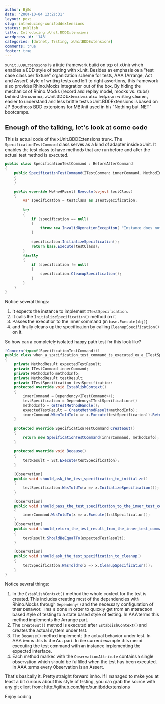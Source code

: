 ```yaml
---
author: BjRo
date: '2008-10-04 13:28:31'
layout: post
slug: introducing-xunitbddextensions
status: publish
title: Introducing xUnit.BDDExtensions
wordpress_id: '143'
categories: [dotnet, Testing, xUnitBDDExtensions]
comments: true
footer: true
---
```


`xUnit.BDDExtensions` is a little framework build on top of xUnit which enables a BDD style of testing with xUnit. Besides an emphasis on a
"test case class per fixture" organization scheme for tests, AAA (Arrange, Act and Assert) style of writing tests and left to right
assertions, this framework also provides Rhino.Mocks integration out of the box. By hiding the mechanics of Rhino.Mocks (record and replay
model, mocks vs. stubs) behind the scenes, xUnit.BDDExtensions also helps on writing cleaner, easier to understand and less brittle tests
xUnit.BDDExtensions is based on JP Boodhoos BDD extensions for MBUnit used in his "Nothing but .NET" bootcamps.

Enough of the talking, let's look at some code
------------------------------------------------------

This is actual code of the xUnit.BDDExtensions trunk. The `SpecificationTestCommand` class serves as a kind of adapter inside
xUnit. It enables the test class to have methods that are run before and after the actual test method is executed.

``` csharp The guts of xUnit.BDDExtensions 
public class SpecificationTestCommand : BeforeAfterCommand 
{ 
	public SpecificationTestCommand(ITestCommand innerCommand, MethodInfo testMethod) : base(innerCommand, testMethod) 
	{
	} 
	
	public override MethodResult Execute(object testClass) 
	{ 
		var specification = testClass as ITestSpecification; 
		
		try 
		{ 
			if (specification == null) 
			{ 
				throw new InvalidOperationException( "Instance does not implement ITestSpecification"); 
			}
			
			specification.InitializeSpecification(); 
			return base.Execute(testClass);
		} 
		finally 
		{ 
			if (specification != null) 
			{
				specification.CleanupSpecification(); 
			} 
		}
	} 
} 
```

Notice several things:

1.  It expects the instance to implement `ITestSpecification`.
2.  It calls the `InitializeSpecification()` method on it
3.  Passes the execution to the inner command (in `base.Execute(obj)`)
4.  and finally cleans up the specification by calling
    `CleanupSpecification()` on it.

So how can a completely isolated happy path test for this look like?

``` csharp A happy path specification
[Concern(typeof(SpecificationTestCommand))] 
public class when_a_specification_test_command_is_executed_on_a_ITestSpecification_implementer : concern_for_specification_test_command 
{ 
	private MethodResult expectedTestResult; 
	private ITestCommand innerCommand; 
	private MethodInfo methodInfo; 
	private MethodResult testResult; 
	private ITestSpecification testSpecification; 
	protected override void EstablishContext() 
	{ 
		innerCommand = Dependency<ITestCommand>(); 
		testSpecification = Dependency<ITestSpecification>(); 
		methodInfo = GetTestMethodHandle(); 
		expectedTestResult = CreateMethodResult(methodInfo); 
		innerCommand.WhenToldTo(x => x.Execute(testSpecification)).Return(expectedTestResult); 
	} 
	
	protected override SpecificationTestCommand CreateSut() 
	{ 
		return new SpecificationTestCommand(innerCommand, methodInfo); 
	} 
	
	protected override void Because() 
	{ 
		testResult = Sut.Execute(testSpecification); 
	}
	
	[Observation] 
	public void should_ask_the_test_specification_to_initialize() 
	{
		testSpecification.WasToldTo(x => x.InitializeSpecification()); 
	}

	[Observation] 
	public void should_pass_the_test_specification_to_the_inner_test_command()
	{ 
		innerCommand.WasToldTo(x => x.Execute(testSpecification)); 
	}
	[Observation] 
	public void should_return_the_test_result_from_the_inner_test_command()
	{
		testResult.ShouldBeEqualTo(expectedTestResult); 
	} 
	
	[Observation] 
	public void should_ask_the_test_specification_to_cleanup() 
	{
		testSpecification.WasToldTo(x => x.CleanupSpecification()); 
	} 
}
```

Notice several things:

1.  In the `EstablishContext()` method the whole context for the test is
    created. This includes creating most of the dependencies with
    Rhino.Mocks through `Dependeny()` and the necessary configuration of
    their behavior. This is done in order to quickly get from an
    interaction based style of testing to a state based style of
    testing. In AAA terms this method implements the Arrange part.
2.  The `CreateSut()` method is executed after `EstablishContext()` and
    creates the actual system under test.
3.  The `Because()` method implements the actual behavior under test. In
    AAA terms this is the Act part. In the current example this meant
    executing the test command with an instance implementing the
    expected interface.
4.  Each method marked with the `ObservationAttribute` contains a single
    observation which should be fulfilled when the test has been
    executed. In AAA terms every Observation is an Assert.

That's basically it. Pretty straight forward imho. If I managed to make
you at least a bit curious about this style of testing, you can grab the
source with any git client from: <http://github.com/bjro/xunitbddextensions>

Enjoy coding 
